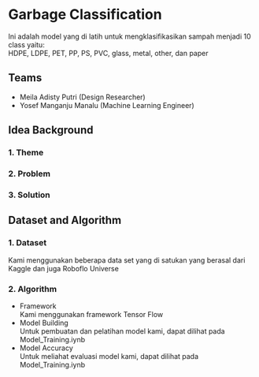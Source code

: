 # Garbage Classification
Ini adalah model yang di latih untuk mengklasifikasikan sampah menjadi 10 class yaitu:
<br>HDPE, LDPE, PET, PP, PS, PVC, glass, metal, other, dan paper
## Teams
- Meila Adisty Putri (Design Researcher)
- Yosef Manganju Manalu (Machine Learning Engineer)
## Idea Background
### 1. Theme

### 2. Problem

### 3. Solution

## Dataset and Algorithm
### 1. Dataset
Kami menggunakan beberapa data set yang di satukan yang berasal dari Kaggle dan juga Roboflo Universe
### 2. Algorithm
- Framework <br> Kami menggunakan framework Tensor Flow
- Model Building <br> Untuk pembuatan dan pelatihan model kami, dapat dilihat pada Model_Training.iynb
- Model Accuracy <br> Untuk meliahat evaluasi model kami, dapat dilihat pada Model_Training.iynb
  
